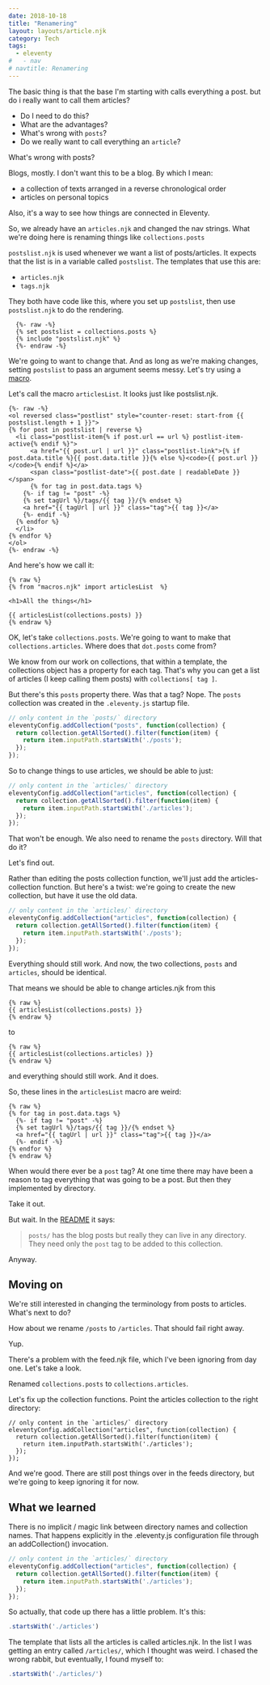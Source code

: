 ```yaml
---
date: 2018-10-18
title: "Renamering"
layout: layouts/article.njk
category: Tech
tags:
  - eleventy
#   - nav
# navtitle: Renamering
---
```


The basic thing is that the base
I'm starting with calls everything
a post. but do i really want to
call them articles?

* Do I need to do this?
* What are the advantages?
* What's wrong with `posts`?
* Do we really want to call everything an `article`?

What's wrong with posts?

Blogs, mostly. I don't want this to be a blog. By which I mean:
  - a collection of texts arranged in a reverse chronological order
  - articles on personal topics

Also, it's a way to see how things are connected in Eleventy.

So, we already have an `articles.njk` and changed the nav strings. What we're doing here is renaming things like `collections.posts`

`postslist.njk` is used whenever we want a list of posts/articles.
It expects that the list is in a variable called `postslist`.
The templates that use this are:

- `articles.njk`
- `tags.njk`

They both have code like this, where you set up `postslist`, then use `postslist.njk` to do the rendering.

``` liquid
  {%- raw -%}
  {% set postslist = collections.posts %}
  {% include "postslist.njk" %}
  {%- endraw -%}
```

We're going to want to change that.
And as long as we're making changes,
setting `postslist` to pass an argument seems messy.
Let's try using a [macro](https://mozilla.github.io/nunjucks/templating.html#macro).


Let's call the macro `articlesList`. It looks just like
postslist.njk.

  ``` liquid
  {%- raw -%}
<ol reversed class="postlist" style="counter-reset: start-from {{ postslist.length + 1 }}">
{% for post in postslist | reverse %}
	<li class="postlist-item{% if post.url == url %} postlist-item-active{% endif %}">
		<a href="{{ post.url | url }}" class="postlist-link">{% if post.data.title %}{{ post.data.title }}{% else %}<code>{{ post.url }}</code>{% endif %}</a>
		<span class="postlist-date">{{ post.date | readableDate }}</span>
		{% for tag in post.data.tags %}
      {%- if tag != "post" -%}
      {% set tagUrl %}/tags/{{ tag }}/{% endset %}
      <a href="{{ tagUrl | url }}" class="tag">{{ tag }}</a>
      {%- endif -%}
    {% endfor %}
	</li>
{% endfor %}
</ol>
  {%- endraw -%}
  ```

And here's how we call it:

``` liquid
{% raw %}
{% from "macros.njk" import articlesList  %}

<h1>All the things</h1>

{{ articlesList(collections.posts) }}
{% endraw %}
```

OK, let's take `collections.posts`. We're going to want to make that `collections.articles`. Where does that `dot.posts` come from?

We know from our work on collections, that within a template, the collections object has a property for each tag. That's why you can get a list of articles  (I keep calling them posts) with `collections[ tag ]`.

But there's this `posts` property there. Was that a tag? Nope. The `posts` collection was created in the `.eleventy.js` startup file.

``` js
// only content in the `posts/` directory
eleventyConfig.addCollection("posts", function(collection) {
  return collection.getAllSorted().filter(function(item) {
    return item.inputPath.startsWith('./posts');
  });
});
```

So to change things to use articles, we should be able to just:

``` js
// only content in the `articles/` directory
eleventyConfig.addCollection("articles", function(collection) {
  return collection.getAllSorted().filter(function(item) {
    return item.inputPath.startsWith('./articles');
  });
});
```

That won't be enough. We also need to rename the `posts` directory. Will that do it?

Let's find out.

Rather than editing the posts collection function, we'll just add the articles-collection function. But here's a twist: we're going to create the new collection, but have it use the old data.

``` js
// only content in the `articles/` directory
eleventyConfig.addCollection("articles", function(collection) {
  return collection.getAllSorted().filter(function(item) {
    return item.inputPath.startsWith('./posts');
  });
});
```

Everything should still work. And now, the two collections, `posts` and `articles`, should be identical.

That means we should be able to change articles.njk from this

``` liquid
{% raw %}
{{ articlesList(collections.posts) }}
{% endraw %}
```

to

``` liquid
{% raw %}
{{ articlesList(collections.articles) }}
{% endraw %}
```

and everything should still work. And it does.

So, these lines in the `articlesList` macro are weird:

``` liquid/2,5
{% raw %}
{% for tag in post.data.tags %}
  {%- if tag != "post" -%}
  {% set tagUrl %}/tags/{{ tag }}/{% endset %}
  <a href="{{ tagUrl | url }}" class="tag">{{ tag }}</a>
  {%- endif -%}
{% endfor %}
{% endraw %}
```

When would there ever be a `post` tag? At one time there may have been a reason to tag everything that was going to be a post. But then they implemented by directory.

Take it out.

But wait. In the [README](https://github.com/11ty/eleventy-base-blog#implementation-notes) it says:

> `posts/` has the blog posts but really they can live in any directory. They need only the `post` tag to be added to this collection.

Anyway.


## Moving on

We're still interested in changing the terminology from posts to articles.
What's next to do?

How about we rename `/posts` to `/articles`.
That should fail right away.

Yup.

There's a problem with the feed.njk file, which I've been ignoring from day one. Let's take a look.

Renamed `collections.posts` to `collections.articles`.

Let's fix up the collection functions. Point the articles collection to the right directory:

``` js/3
// only content in the `articles/` directory
eleventyConfig.addCollection("articles", function(collection) {
  return collection.getAllSorted().filter(function(item) {
    return item.inputPath.startsWith('./articles');
  });
});
```

And we're good. There are still post things over in the feeds directory, but we're going to keep ignoring it for now.

## What we learned

There is no implicit / magic link between directory names
and collection names. That happens explicitly in the .eleventy.js configuration file through an addCollection() invocation.

``` js
// only content in the `articles/` directory
eleventyConfig.addCollection("articles", function(collection) {
  return collection.getAllSorted().filter(function(item) {
    return item.inputPath.startsWith('./articles');
  });
});
```

So actually, that code up there has a little problem.
It's this:


``` js
.startsWith('./articles')
```

The template that lists all the articles is called
articles.njk. In the list I was getting an entry
called `/articles/`, which I thought was weird.
I chased the wrong rabbit, but eventually,
I found myself to:

``` js
.startsWith('./articles/')
```
